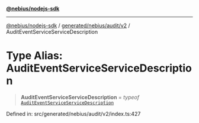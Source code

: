 [**@nebius/nodejs-sdk**](../../../../../README.md)

---

[@nebius/nodejs-sdk](../../../../../README.md) / [generated/nebius/audit/v2](../README.md) / AuditEventServiceServiceDescription

# Type Alias: AuditEventServiceServiceDescription

> **AuditEventServiceServiceDescription** = _typeof_ [`AuditEventServiceServiceDescription`](../variables/AuditEventServiceServiceDescription.md)

Defined in: src/generated/nebius/audit/v2/index.ts:427
